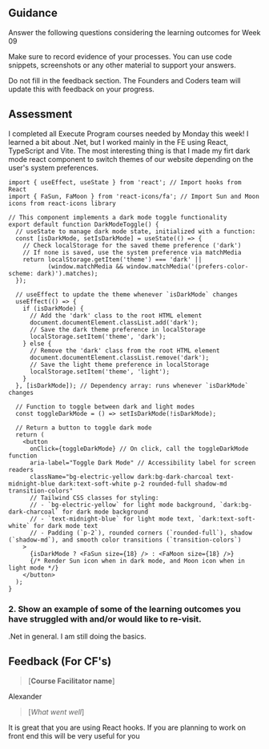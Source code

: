 ## Guidance
Answer the following questions considering the learning outcomes for Week 09

Make sure to record evidence of your processes. You can use code snippets, screenshots or any other material to support your answers.

Do not fill in the feedback section. The Founders and Coders team will update this with feedback on your progress.

## Assessment
I completed all Execute Program courses needed by Monday this week!
I learned a bit about .Net, but I worked mainly in the FE using React, TypeScript and Vite. 
The most interesting thing is that I made my firt dark mode react component to switch themes of our website depending on the user's system preferences.
``` tsx
import { useEffect, useState } from 'react'; // Import hooks from React
import { FaSun, FaMoon } from 'react-icons/fa'; // Import Sun and Moon icons from react-icons library

// This component implements a dark mode toggle functionality
export default function DarkModeToggle() {
  // useState to manage dark mode state, initialized with a function:
  const [isDarkMode, setIsDarkMode] = useState(() => {
    // Check localStorage for the saved theme preference ('dark')
    // If none is saved, use the system preference via matchMedia
    return localStorage.getItem('theme') === 'dark' ||
           (window.matchMedia && window.matchMedia('(prefers-color-scheme: dark)').matches);
  });

  // useEffect to update the theme whenever `isDarkMode` changes
  useEffect(() => {
    if (isDarkMode) {
      // Add the 'dark' class to the root HTML element
      document.documentElement.classList.add('dark');
      // Save the dark theme preference in localStorage
      localStorage.setItem('theme', 'dark');
    } else {
      // Remove the 'dark' class from the root HTML element
      document.documentElement.classList.remove('dark');
      // Save the light theme preference in localStorage
      localStorage.setItem('theme', 'light');
    }
  }, [isDarkMode]); // Dependency array: runs whenever `isDarkMode` changes

  // Function to toggle between dark and light modes
  const toggleDarkMode = () => setIsDarkMode(!isDarkMode);

  // Return a button to toggle dark mode
  return (
    <button
      onClick={toggleDarkMode} // On click, call the toggleDarkMode function
      aria-label="Toggle Dark Mode" // Accessibility label for screen readers
      className="bg-electric-yellow dark:bg-dark-charcoal text-midnight-blue dark:text-soft-white p-2 rounded-full shadow-md transition-colors"
      // Tailwind CSS classes for styling:
      // - `bg-electric-yellow` for light mode background, `dark:bg-dark-charcoal` for dark mode background
      // - `text-midnight-blue` for light mode text, `dark:text-soft-white` for dark mode text
      // - Padding (`p-2`), rounded corners (`rounded-full`), shadow (`shadow-md`), and smooth color transitions (`transition-colors`)
    >
      {isDarkMode ? <FaSun size={18} /> : <FaMoon size={18} />}
      {/* Render Sun icon when in dark mode, and Moon icon when in light mode */}
    </button>
  );
}

```

 ### 2. Show an example of some of the learning outcomes you have struggled with and/or would like to re-visit.
.Net in general. I am still doing the basics.

## Feedback (For CF's)
> [**Course Facilitator name**]

Alexander

> [*What went well*]  

It is great that you are using React hooks. If you are planning to work on front end this will be very useful for you
